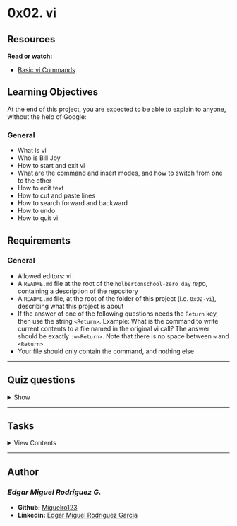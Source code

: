 # 0x02. vi

## Resources
**Read or watch:**
- [Basic vi Commands](https://www.cs.colostate.edu/helpdocs/vi.html)

## Learning Objectives
At the end of this project, you are expected to be able to explain to anyone, without the help of Google:

### General
- What is vi
- Who is Bill Joy
- How to start and exit vi
- What are the command and insert modes, and how to switch from one to the other
- How to edit text
- How to cut and paste lines
- How to search forward and backward
- How to undo
- How to quit vi
## Requirements
### General
- Allowed editors: vi
- A `README.md` file at the root of the `holbertonschool-zero_day` repo, containing a description of the repository
- A `README.md` file, at the root of the folder of this project (i.e. `0x02-vi`), describing what this project is about
- If the answer of one of the following questions needs the `Return` key, then use the string `<Return>`. Example: What is the command to write current contents to a file named in the original vi call? The answer should be exactly `:w<Return>`. Note that there is no space between `w` and `<Return>`
- Your file should only contain the command, and nothing else

---

## Quiz questions

<details>
<summary>Show</summary>

### Question #0
Vim is included with almost every Linux distribution.

- [x] True
- [ ] False

### Question #1
How do you enter Command Mode in Vi(m)?

- [ ] `Ctrl / Command + C`
- [x] `<ESC>`
- [ ] `<Return>`

### Question #2
How do you enter Insert Mode in Vi(m)?

- [ ] `<Insert>`
- [ ] `<Return>`
- [x] `i`

### Question #3
How do you quit Vi(m)?

- [x] `:q<Return>`
- [ ] `<ESC>`
- [ ] `q`

### Question #4
What is the goal of the Framework?

- [x] To ensure you do your due diligence in problem solving
- [x] To help you become a software engineer with good problem solving skills, rather than a student with good grades
- [x] To encourage you to understand the deeper processes of programming and not just look for code that works

</details>

---

## Tasks

<details>
<summary>View Contents</summary>

### [0. Inserting](./0-inserting)
What is the command to insert text before the cursor?

**Repo:**
* GitHub repository: `holbertonschool-zero_day`
* Directory: `0x02-vi`
* File: `0-inserting`

### [1. Cutting](./1-cutting)
What is the command to cut the current line? (yank, cut)

**Repo:**
* GitHub repository: `holbertonschool-zero_day`
* Directory: `0x02-vi`
* File: `1-cutting`

### [2. Pasting](./2-pasting)
What is the command to paste the lines in the buffer into the text after the current line?

**Repo:**
* GitHub repository: `holbertonschool-zero_day`
* Directory: `0x02-vi`
* File: `2-pasting`

### [3. Undoing](./3-undoing)
What is the command to undo what you just did?

**Repo:**
* GitHub repository: `holbertonschool-zero_day`
* Directory: `0x02-vi`
* File: `3-undoing`

### [4. Exiting](./4-exiting)
What is the command to quit vi even though latest changes have not been saved for this vi call?

**Repo:**
* GitHub repository: `holbertonschool-zero_day`
* Directory: `0x02-vi`
* File: `4-exiting`

### [5. Beginning of the line](./5-beginning_line)
What is the command to move the cursor to the start of the current line?

**Repo:**
* GitHub repository: `holbertonschool-zero_day`
* Directory: `0x02-vi`
* File: `5-beginning_line`

### [6. End of the line](./6-end_line)
What is the command to move the cursor to the end of the line?

**Repo:**
* GitHub repository: `holbertonschool-zero_day`
* Directory: `0x02-vi`
* File: `6-end_line`

### [7. Line 32 `#advanced`](./100-move_to_line)
What is the command to move the cursor to line 32?

**Repo:**
* GitHub repository: `holbertonschool-zero_day`
* Directory: `0x02-vi`
* File: `100-move_to_line`

### [8. Delete current and previous line `#advanced`](./101-delete_line)
What is the command to delete the current and previous line at the same time?

**Repo:**
* GitHub repository: `holbertonschool-zero_day`
* Directory: `0x02-vi`
* File: `101-delete_line`

</details>

---

## Author
### _Edgar Miguel Rodríguez G._

- **Github:** [Miguelro123](https://github.com/Miguelro123) 
- **Linkedin:** [Edgar Miguel Rodriguez Garcia](https://www.linkedin.com/in/edgar-miguel-rodriguez-garcia-20a5281a2/)
